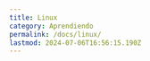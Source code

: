 ```yaml
---
title: Linux
category: Aprendiendo
permalink: /docs/linux/
lastmod: 2024-07-06T16:56:15.190Z
---
```

